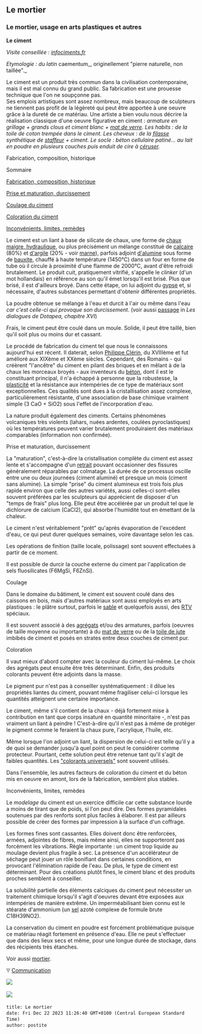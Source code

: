 ## Le mortier
### Le mortier, usage en arts plastiques et autres
 **Le ciment**

_Visite conseillée : [infociments.fr](http://www.infociments.fr/)_

_Etymologie : du latin_ caementum_, originellement "pierre naturelle, non taillée"._

Le ciment est un produit très commun dans la civilisation contemporaine, mais il est mal connu du grand public. Sa fabrication est une prouesse technique que l'on ne soupçonne pas.  
Ses emplois artistiques sont assez nombreux, mais beaucoup de sculpteurs ne tiennent pas profit de la légèreté qui peut être apportée à une oeuvre grâce à la dureté de ce matériau. Une artiste a bien voulu nous décrire la réalisation classique d'une oeuvre figurative en ciment : _armature en grillage + grands clous et ciment blanc + [mat de verre](matdeverre.html). Les habits : de la toile de coton trempée dans le ciment. Les cheveux : de la [filasse](filasse.html) synthétique de [staffeur](staff.html) + ciment. Le socle : béton cellulaire patiné... au lait en poudre en plusieurs couches puis enduit de cire à [céruser](ceruse.html#ebenisterie)._

Fabrication, composition, historique

Sommaire

[Fabrication, composition, historique](ciment.html#fabricationcompositionhistorique)

[Prise et maturation, durcissement](ciment.html#priseetmaturation)

[Coulage du ciment](ciment.html#coulage)

[Coloration du ciment](ciment.html#coloration)

[Inconvénients, limites, remèdes](ciment.html#inconvenientsetlimitesduciment)

Le ciment est un liant à base de silicate de chaux, une forme de [chaux maigre, hydraulique](chaux.html#grasseoumaigre), ou plus précisément un mélange constitué de [calcaire](calcaire.html) (80%) et [d'argile](argile.html) (20% - voir [marne](marne.html)), parfois adjoint [d'alumine](alumine.html) sous forme de [bauxite](bauxite.html), chauffé à haute température (1450°C) dans un four en forme de tube où il circule à proximité d'une flamme de 2000°C, avant d'être refroidi brutalement. Le produit cuit, pratiquement vitrifié, s'appelle le _clinker_ (d'un mot hollandais) en référence au son qu'il émet lorsqu'il est brisé. Plus que brisé, il est d'ailleurs broyé. Dans cette étape, on lui adjoint du [gypse](gypse.html) et, si nécessaire, d'autres substances permettant d'obtenir différentes propriétés.

La poudre obtenue se mélange à l'eau et durcit à l'air ou même dans l'eau _car c'est celle-ci qui provoque son durcissement_. (voir aussi [passage](chap16interieurexterieurchaux.html#dansleau) in _Les dialogues de Dotapea, chapitre XVI_)

Frais, le ciment peut être coulé dans un moule. Solide, il peut être taillé, bien qu'il soit plus ou moins dur et cassant.

Le procédé de fabrication du ciment tel que nous le connaissons aujourd'hui est récent. Il daterait, selon [Philippe Clérin](livres.html#philippeclerin), du XVIIIème et fut amélioré aux XIXème et XXème siècles. Cependant, des Romains - qui créèrent "l'ancêtre" du ciment en pilant des briques et en mêlant à de la chaux les morceaux broyés - aux inventeurs du [béton](beton.html), dont il est le constituant principal, il n'a échappé à personne que la robustesse, la [plasticité](plastique.html) et la résistance aux intempéries de ce type de matériaux sont exceptionnelles. Ces qualités sont dues à la cristallisation assez complexe, particulièrement résistante, d'une association de base chimique vraiment simple (3 CaO + SiO2) sous l'effet de l'incorporation d'eau.

La nature produit également des ciments. Certains phénomènes volcaniques très violents (lahars, nuées ardentes, coulées pyroclastiques) où les températures peuvent varier brutalement produiraient des matériaux comparables (information non confirmée).

Prise et maturation, durcissement

La "maturation", c'est-à-dire la cristallisation complète du ciment est assez lente et s'accompagne d'un [retrait](retrait.html) pouvant occasionner des fissures généralement réparables par colmatage. La durée de ce processus oscille entre une ou deux journées (ciment aluminé) et presque un mois (ciment sans alumine). La simple "prise" du ciment alumineux est trois fois plus rapide environ que celle des autres variétés, aussi celles-ci sont-elles souvent préférées par les sculpteurs qui apprécient de disposer d'un "temps de frais" plus long. Elle peut être accélérée par un produit tel que le dichlorure de calcium (CaCl2), qui absorbe l'humidité tout en émettant de la chaleur.

Le ciment n'est véritablement "prêt" qu'après évaporation de l'excédent d'eau, ce qui peut durer quelques semaines, voire davantage selon les cas.

Les opérations de finition (taille locale, polissage) sont souvent effectuées à partir de ce moment.

Il est possible de durcir la couche externe du ciment par l'application de sels fluosilicates (F6MgSi, F6ZnSi).

Coulage

Dans le domaine du bâtiment, le ciment est souvent coulé dans des caissons en bois, mais d'autres matériaux sont aussi employés en arts plastiques : le plâtre surtout, parfois le [sable](sable.html) et quelquefois aussi, des [RTV](elastomeresilicone.html) spéciaux.

Il est souvent associé à des [agrégats](pateschargesagreg.html) et/ou des armatures, parfois (oeuvres de taille moyenne ou importante) à du [mat de verre](matdeverre.html) ou de la [toile de jute](fibres.html#lejute) imbibés de ciment et posés en strates entre deux couches de ciment pur.

Coloration

Il vaut mieux d'abord compter avec la couleur du ciment lui-même. Le choix des agrégats peut ensuite être très déterminant. Enfin, des produits colorants peuvent être adjoints dans la masse.

Le pigment pur n'est pas à conseiller systématiquement : il dilue les propriétés liantes du ciment, pouvant même fragiliser celui-ci lorsque les quantités atteignent une certaine importance.

Le ciment, même s'il contient de la chaux - déjà fortement mise à contribution en tant que corps insaturé en quantité minoritaire -, n'est pas vraiment un liant à peindre ! C'est-à-dire qu'il n'est pas à même de protéger le pigment comme le feraient la chaux pure, l'acrylique, l'huile, etc.

Même lorsque l'on adjoint un liant, la dispersion de celui-ci est telle qu'il y a de quoi se demander jusqu'à quel point on peut le considérer comme protecteur. Pourtant, cette solution peut être retenue tant qu'il s'agit de faibles quantités. Les ["colorants universels"](colorantsuniversels.html) sont souvent utilisés.

Dans l'ensemble, les autres facteurs de coloration du ciment et du béton mis en oeuvre en amont, lors de la fabrication, semblent plus stables.

Inconvénients, limites, remèdes

Le _modelage_ du ciment est un exercice difficile car cette substance lourde a moins de tirant que de poids, si l'on peut dire. Des formes pyramidales soutenues par des renforts sont plus faciles à élaborer. Il est par ailleurs possible de créer des formes par impression à la surface d'un coffrage.

Les formes fines sont cassantes. Elles doivent donc être renforcées, armées, adjointes de fibres, mais même ainsi, elles ne supporteront pas forcément les vibrations. Règle importante : un ciment trop liquide au moulage devient plus fragile à sec. La présence d'un accélérateur de séchage peut jouer un rôle bonifiant dans certaines conditions, en provocant l'élimination rapide de l'eau. De plus, le type de ciment est déterminant. Pour des créations plutôt fines, le ciment blanc et des produits proches semblent à conseiller.

La solubilité partielle des éléments calciques du ciment peut nécessiter un traitement chimique lorsqu'il s'agit d'oeuvres devant être exposées aux intempéries de manière extrême. Un imperméabilisant bien connu est le stéarate d'ammonium (un [sel](formationdesels.html) azoté complexe de formule brute C18H39NO2).

La conservation du ciment en poudre est forcément problématique puisque ce matériau réagit fortement en présence d'eau. Elle ne peut s'effectuer que dans des lieux secs et même, pour une longue durée de stockage, dans des récipients très étanches.

Voir aussi [mortier](mortier.html).



![](images/flechebas.gif) [Communication](http://www.artrealite.com/annonceurs.htm) 

[![](https://cbonvin.fr/sites/regie.artrealite.com/visuels/campagne1.png)](index-2.html#20131014)

![](https://cbonvin.fr/sites/regie.artrealite.com/visuels/campagne2.png)
```
title: Le mortier
date: Fri Dec 22 2023 11:26:40 GMT+0100 (Central European Standard Time)
author: postite
```
